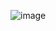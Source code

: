 ![image](https://user-images.githubusercontent.com/77666240/167725190-a27e06bd-fc6e-4e51-be5c-3d58a8320f06.png)
